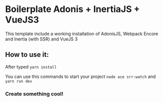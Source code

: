# Boilerplate Adonis + InertiaJS + VueJS3
This template include a working installation of AdonisJS, Webpack Encore and Inertia (with SSR) and VueJS 3

## How to use it:
After typed 
``yarn install``

You can use this commands to start your project
``node ace srr:watch`` and
``yarn run dev``

### Create something cool!

